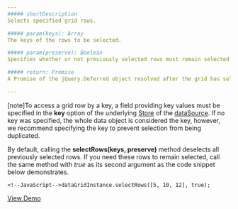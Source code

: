 ```yaml
---
##### shortDescription
Selects specified grid rows.

##### param(keys): Array
The keys of the rows to be selected.

##### param(preserve): Boolean
Specifies whether or not previously selected rows must remain selected.

##### return: Promise
A Promise of the jQuery.Deferred object resolved after the grid has selected the specified rows.

---
```

[note]To access a grid row by a key, a field providing key values must be specified in the **key** option of the underlying [Store](/concepts/30%20Data%20Layer/5%20Data%20Layer/1%20Creating%20DataSource/3%20What%20Are%20Stores.md '/Documentation/Guide/Data_Layer/Data_Layer/#Creating_DataSource/What_Are_Stores') of the [dataSource](/api-reference/10%20UI%20Widgets/dxDataGrid/1%20Configuration/dataSource.md '/Documentation/ApiReference/UI_Widgets/dxDataGrid/Configuration/#dataSource'). If no key was specified, the whole data object is considered the key, however, we recommend specifying the key to prevent selection from being duplicated.

By default, calling the **selectRows(keys, preserve)** method deselects all previously selected rows. If you need these rows to remain selected, call the same method with *true* as its second argument as the code snippet below demonstrates.

	<!--JavaScript-->dataGridInstance.selectRows([5, 10, 12], true);

<a href="http://js.devexpress.com/Demos/WidgetsGallery/#demo/datagridgridselectionmultipleselection/" class="button orange small fix-width-155" style="margin-right: 20px;" target="_blank">View Demo</a>